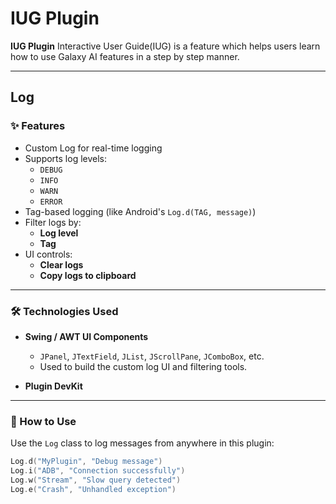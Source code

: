 # IUG Plugin

**IUG Plugin** Interactive User Guide(IUG) is a feature which helps users learn how to use Galaxy AI features in a step by step manner.

---





## Log
### ✨ Features

- Custom Log for real-time logging
- Supports log levels:
    - `DEBUG`
    - `INFO`
    - `WARN`
    - `ERROR`
- Tag-based logging (like Android's `Log.d(TAG, message)`)
- Filter logs by:
    - **Log level**
    - **Tag**
- UI controls:
    - **Clear logs**
    - **Copy logs to clipboard**

---

### 🛠 Technologies Used

- **Swing / AWT UI Components**
    - `JPanel`, `JTextField`, `JList`, `JScrollPane`, `JComboBox`, etc.
    - Used to build the custom log UI and filtering tools.


- **Plugin DevKit**  

---

### 🧪 How to Use

Use the `Log` class to log messages from anywhere in this plugin:

```kotlin
Log.d("MyPlugin", "Debug message")
Log.i("ADB", "Connection successfully")
Log.w("Stream", "Slow query detected")
Log.e("Crash", "Unhandled exception")
```


